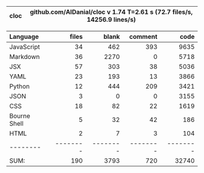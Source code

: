 cloc|github.com/AlDanial/cloc v 1.74  T=2.61 s (72.7 files/s, 14256.9 lines/s)
--- | ---

Language|files|blank|comment|code
:-------|-------:|-------:|-------:|-------:
JavaScript|34|462|393|9635
Markdown|36|2270|0|5718
JSX|57|303|38|5036
YAML|23|193|13|3866
Python|12|444|209|3421
JSON|3|0|0|3155
CSS|18|82|22|1619
Bourne Shell|5|32|42|186
HTML|2|7|3|104
--------|--------|--------|--------|--------
SUM:|190|3793|720|32740
